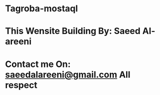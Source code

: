 # Tagroba-mostaql

# This Wensite Building By: Saeed Al-areeni 
# Contact me On: saeedalareeni@gmail.com  All respect
